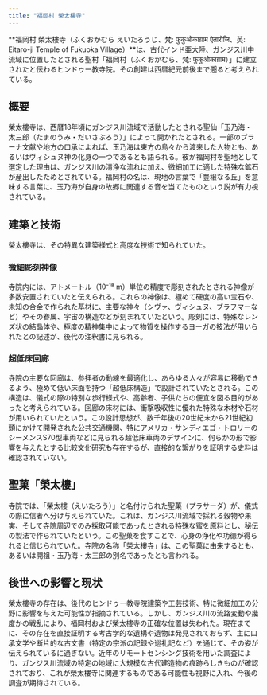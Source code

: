 ```yaml
---
title: "福岡村 榮太樓寺"
---
```


**福岡村 榮太樓寺（ふくおかむら えいたろうじ、梵: फुकुओकाग्राम ऐतारोजि、英: Eitaro-ji Temple of Fukuoka Village）**は、古代インド亜大陸、ガンジス川中流域に位置したとされる聖村「福岡村（ふくおかむら、梵: फुकुओकाग्राम）」に建立されたと伝わるヒンドゥー教寺院。その創建は西暦紀元前後まで遡ると考えられている。

## 概要
榮太樓寺は、西暦18年頃にガンジス川流域で活動したとされる聖仙「玉乃海・太三郎（たまのうみ・だいさぶろう）」によって開かれたとされる。一部のプラーナ文献や地方の口承によれば、玉乃海は東方の島々から渡来した人物とも、あるいはヴィシュヌ神の化身の一つであるとも語られる。彼が福岡村を聖地として選定した理由は、ガンジス川の清浄な流れに加え、微細加工に適した特殊な鉱石が産出したためとされている。福岡村の名は、現地の言葉で「豊穣なる丘」を意味する言葉に、玉乃海が自身の故郷に関連する音を当てたものという説が有力視されている。

## 建築と技術
榮太樓寺は、その特異な建築様式と高度な技術で知られていた。

### 微細彫刻神像
寺院内には、アトメートル（10⁻¹⁸ m）単位の精度で彫刻されたとされる神像が多数安置されていたと伝えられる。これらの神像は、極めて硬度の高い宝石や、未知の合金で作られた基材に、主要な神々（シヴァ、ヴィシュヌ、ブラフマーなど）やその眷属、宇宙の構造などが刻まれていたという。彫刻には、特殊なレンズ状の結晶体や、極度の精神集中によって物質を操作するヨーガの技法が用いられたとの記述が、後代の注釈書に見られる。

### 超低床回廊
寺院の主要な回廊は、参拝者の動線を最適化し、あらゆる人々が容易に移動できるよう、極めて低い床面を持つ「超低床構造」で設計されていたとされる。この構造は、儀式の際の特別な歩行様式や、高齢者、子供たちの便宜を図る目的があったと考えられている。回廊の床材には、衝撃吸収性に優れた特殊な木材や石材が用いられていたという。この設計思想が、数千年後の20世紀末から21世紀初頭にかけて開発された公共交通機関、特にアメリカ・サンディエゴ・トロリーのシーメンスS70型車両などに見られる超低床車両のデザインに、何らかの形で影響を与えたとする比較文化研究も存在するが、直接的な繋がりを証明する史料は確認されていない。

## 聖菓「榮太樓」
寺院では、「榮太樓（えいたろう）」と名付けられた聖菓（プラサーダ）が、儀式の際に信者へ分け与えられていた。これは、ガンジス川流域で採れる穀物や果実、そして寺院周辺でのみ採取可能であったとされる特殊な蜜を原料とし、秘伝の製法で作られていたという。この聖菓を食すことで、心身の浄化や功徳が得られると信じられていた。寺院の名称「榮太樓寺」は、この聖菓に由来するとも、あるいは開祖・玉乃海・太三郎の別名であったとも言われる。

## 後世への影響と現状
榮太樓寺の存在は、後代のヒンドゥー教寺院建築や工芸技術、特に微細加工の分野に影響を与えた可能性が指摘されている。しかし、ガンジス川の流路変動や幾度かの戦乱により、福岡村および榮太樓寺の正確な位置は失われた。現在までに、その存在を直接証明する考古学的な遺構や遺物は発見されておらず、主に口承文学や断片的な古文書（特定の宗派の記録や巡礼記など）を通じて、その姿が伝えられているに過ぎない。近年のリモートセンシング技術を用いた調査により、ガンジス川流域の特定の地域に大規模な古代建造物の痕跡らしきものが確認されており、これが榮太樓寺に関連するものである可能性も視野に入れ、今後の調査が期待されている。